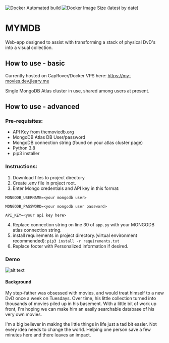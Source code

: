 ![Docker Automated build](https://img.shields.io/docker/automated/jleary070/my-movies?style=for-the-badge) 
![Docker Image Size (latest by date)](https://img.shields.io/docker/image-size/jleary070/my-movies?sort=date&style=for-the-badge)
# MYMDB
Web-app designed to assist with transforming a stack of physical DvD's into a visual collection. 

## How to use - basic
Currently hosted on CapRover/Docker VPS here: https://my-movies.dev.jleary.me

Single MongoDB Atlas cluster in use, shared among users at present. 

## How to use - advanced
### Pre-requisites:
- API Key from themoviedb.org
- MongoDB Atlas DB User/password
- MongoDB connection string (found on your atlas cluster page)
- Python 3.8
- pip3 installer

### Instructions:

1. Download files to project directory
2. Create .env file in project root. 
3. Enter Mongo credentials and API key in this format: 

`MONGODB_USERNAME=<your mongodb user>`

`MONGODB_PASSWORD=<your mongodb user password>`

`API_KEY=<your api key here>`

4. Replace connection string on line 30 of `app.py` with your MONGODB atlas connection string. 
5. install requirements in project directory.(virtual environment recommended):
`pip3 install -r requirements.txt`
6. Replace footer with Personalized information if desired. 


### Demo
![alt text](mymdb_giphy.gif "Demo Giphy")

#### Background
My step-father was obsessed with movies, and would treat himself to a new DvD once a week on Tuesdays. Over time, his little collection turned into thousands of movies piled up in his basement. With a little bit of work up front, I'm hoping we can make him an easily searchable database of his very own movies. 

I'm a big believer in making the little things in life just a tad bit easier. Not every idea needs to change the world. Helping one person save a few minutes here and there leaves an impact. 
